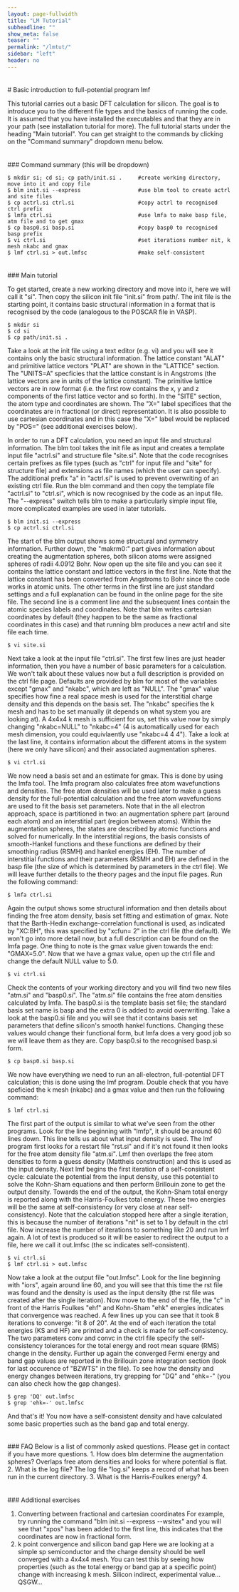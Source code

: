 ```yaml
---
layout: page-fullwidth
title: "LM Tutorial"
subheadline: ""
show_meta: false
teaser: ""
permalink: "/lmtut/"
sidebar: "left"
header: no
---
```

<hr style="height:5pt; visibility:hidden;" />
# Basic introduction to full-potential program lmf 

This tutorial carries out a basic DFT calculation for silicon. The goal is to introduce you to the different file types and the basics of running the code. It is assumed that you have installed the executables and that they are in your path (see installation tutorial for more). The full tutorial starts under the heading "Main tutorial". You can get straight to the commands by clicking on the "Command summary" dropdown menu below.

<hr style="height:5pt; visibility:hidden;" />
### Command summary (this will be dropdown)     

    $ mkdir si; cd si; cp path/init.si .     #create working directory, move into it and copy file     
    $ blm init.si --express                  #use blm tool to create actrl and site files
    $ cp actrl.si ctrl.si                    #copy actrl to recognised ctrl prefix
    $ lmfa ctrl.si                           #use lmfa to make basp file, atm file and to get gmax
    $ cp basp0.si basp.si                    #copy basp0 to recognised basp prefix   
    $ vi ctrl.si                             #set iterations number nit, k mesh nkabc and gmax
    $ lmf ctrl.si > out.lmfsc                #make self-consistent

<hr style="height:5pt; visibility:hidden;" />
### Main tutorial

To get started, create a new working directory and move into it, here we will call it "si". Then copy the silicon init file "init.si" from path/. The init file is the starting point, it contains basic structural information in a format that is recognised by the code (analogous to the POSCAR file in VASP). 

    $ mkdir si 
    $ cd si
    $ cp path/init.si .

Take a look at the init file using a text editor (e.g. vi) and you will see it contains only the basic structural information. The lattice constant "ALAT" and primitive lattice vectors "PLAT" are shown in the "LATTICE" section. The "UNITS=A" specficies that the lattice constant is in Angstroms (the lattice vectors are in units of the lattice constant). The primitive lattice vectors are in row format (i.e. the first row contains the x, y and z components of the first lattice vector and so forth). In the "SITE" section, the atom type and coordinates are shown. The "X=" label specifices that the coordinates are in fractional (or direct) representation. It is also possible to use cartesian coordinates and in this case the "X=" label would be replaced by "POS=" (see additional exercises below).

In order to run a DFT calculation, you need an input file and structural information. The blm tool takes the init file as input and creates a template input file "actrl.si" and structure file "site.si". Note that the code recognises certain prefixes as file types (such as "ctrl" for input file and "site" for structure file) and extensions as file names (which the user can specify). The additional prefix "a" in "actrl.si" is used to prevent overwriting of an existing ctrl file. Run the blm command and then copy the template file "actrl.si" to "ctrl.si", which is now recognised by the code as an input file. The "--express" switch tells blm to make a particularly simple input file, more complicated examples are used in later tutorials.

    $ blm init.si --express
    $ cp actrl.si ctrl.si
    
The start of the blm output shows some structural and symmetry information. Further down, the "makrm0:" part gives information about creating the augmentation spheres, both silicon atoms were assigned spheres of radii 4.0912 Bohr. Now open up the site file and you can see it contains the lattice constant and lattice vectors in the first line. Note that the lattice constant has been converted from Angstroms to Bohr since the code works in atomic units. The other terms in the first line are just standard settings and a full explanation can be found in the online page for the site file. The second line is a comment line and the subsequent lines contain the atomic species labels and coordinates. Note that blm writes cartesian coordinates by default (they happen to be the same as fractional coordinates in this case) and that running blm produces a new actrl and site file each time. 

    $ vi site.si

Next take a look at the input file "ctrl.si". The first few lines are just header information, then you have a number of basic parameters for a calculation. We won't talk about these values now but a full description is provided on the ctrl file page. Defaults are provided by blm for most of the variables except "gmax" and "nkabc", which are left as "NULL". The "gmax" value specifies how fine a real space mesh is used for the interstitial charge density and this depends on the basis set. The "nkabc" specifies the k mesh and has to be set manually (it depends on what system you are looking at). A 4x4x4 k mesh is sufficient for us, set this value now by simply changing "nkabc=NULL" to "nkabc=4" (4 is automatically used for each mesh dimension, you could equivlaently use "nkabc=4 4 4").  Take a look at the last line, it contains information about the different atoms in the system (here we only have silicon) and their associated augmentation spheres.

    $ vi ctrl.si

We now need a basis set and an estimate for gmax. This is done by using the lmfa tool. The lmfa program also calculates free atom wavefunctions and densities. The free atom densities will be used later to make a guess density for the full-potential calculation and the free atom wavefunctions are used to fit the basis set parameters. Note that in the all electron approach, space is partitioned in two: an augmentation sphere part (around each atom) and an interstitial part (region between atoms). Within the augmentation spheres, the states are described by atomic functions and solved for numerically. In the interstitial regions, the basis consists of smooth-Hankel functions and these functions are defined by their smoothing radius (RSMH) and hankel energies (EH). The number of interstitial functions and their parameters (RSMH and EH) are defined in the basp file (the size of which is determined by parameters in the ctrl file). We will leave further details to the theory pages and the input file pages. Run the following command: 

    $ lmfa ctrl.si
    
Again the output shows some structural information and then details about finding the free atom density, basis set fitting and estimation of gmax. Note that the Barth-Hedin exchange-correlation functional is used, as indicated by "XC:BH", this was specified by "xcfun=  2" in the ctrl file (the default). We won't go into more detail now, but a full description can be found on the lmfa page. One thing to note is the gmax value given towards the end: "GMAX=5.0". Now that we have a gmax value, open up the ctrl file and change the default NULL value to 5.0.

    $ vi ctrl.si

Check the contents of your working directory and you will find two new files "atm.si" and "basp0.si". The "atm.si" file contains the free atom densities calculated by lmfa. The basp0.si is the template basis set file; the standard basis set name is basp and the extra 0 is added to avoid overwriting. Take a look at the basp0.si file and you will see that it contains basis set parameters that define silicon's smooth hankel functions. Changing these values would change their functional form, but lmfa does a very good job so we will leave them as they are. Copy basp0.si to the recognised basp.si form.

    $ cp basp0.si basp.si
    
We now have everything we need to run an all-electron, full-potential DFT calculation; this is done using the lmf program. Double check that you have speficied the k mesh (nkabc) and a gmax value and then run the following command:

    $ lmf ctrl.si

The first part of the output is similar to what we've seen from the other programs. Look for the line beginning with "lmfp", it should be around 60 lines down. This line tells us about what input density is used. The lmf program first looks for a restart file "rst.si" and if it's not found it then looks for the free atom density file "atm.si". Lmf then overlaps the free atom densities to form a guess density (Mattheis construction) and this is used as the input density. Next lmf begins the first iteration of a self-consistent cycle: calculate the potential from the input density, use this potential to solve the Kohn-Sham equations and then perform Brillouin zone to get the output density. Towards the end of the output, the Kohn-Sham total energy is reported along with the Harris-Foulkes total energy. These two energies will be the same at self-consistency (or very close at near self-consistency). Note that the calculation stopped here after a single iteration, this is because the number of iterations "nit" is set to 1 by default in the ctrl file. Now increase the number of iterations to something like 20 and run lmf again. A lot of text is produced so it will be easier to redirect the output to a file, here we call it out.lmfsc (the sc indicates self-consistent).

    $ vi ctrl.si
    $ lmf ctrl.si > out.lmfsc
    
Now take a look at the output file "out.lmfsc". Look for the line beginning with "iors", again around line 60, and you will see that this time the rst file was found and the density is used as the input density (the rst file was created after the single iteration). Now move to the end of the file, the "c" in front of the Harris Foulkes "ehf" and Kohn-Sham "ehk" energies indicates that convergence was reached. A few lines up you can see that it took 8 iterations to converge: "it 8 of 20". At the end of each iteration the total energies (KS and HF) are printed and a check is made for self-consistency. The two parameters conv and convc in the ctrl file specify the self-consistency tolerances for the total energy and root mean square (RMS) change in the density. Further up again the converged Fermi energy and band gap values are reported in the Brillouin zone integration section (look for last occurence of "BZWTS" in the file). To see how the density and energy changes between iterations, try grepping for "DQ" and "ehk=-" (you can also check how the gap changes). 

    $ grep 'DQ' out.lmfsc
    $ grep 'ehk=-' out.lmfsc

And that's it! You now have a self-consistent density and have calculated some basic properties such as the band gap and total energy.  

<hr style="height:5pt; visibility:hidden;" />
### FAQ 
Below is a list of commonly asked questions. Please get in contact if you have more questions.
1. How does blm determine the augmentation spheres?
Overlaps free atom densities and looks for where potential is flat. 
2. What is the log file? 
The log file "log.si" keeps a record of what has been run in the current directory.
3. What is the Harris-Foulkes energy?
4. 

<hr style="height:5pt; visibility:hidden;" />
### Additional exercises

1. Converting between fractional and cartesian coordinates
For example, try running the command "blm init.si --express --wsitex" and you will see that "xpos" has been added to the first line, this indicates that the coordinates are now in fractional form. 
2. k point convergence and silicon band gap
Here we are looking at a simple sp semiconductor and the charge density should be well converged with a 4x4x4 mesh. You can test this by seeing how properties (such as the total energy or band gap at a specific point) change with increasing k mesh. Silicon indirect, experimental value... QSGW... 

